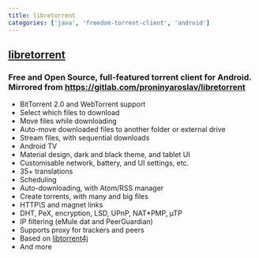 ```yaml
---
title: libretorrent
categories: ['java', 'freedom-torrent-client', 'android']
---
```

## [libretorrent](https://github.com/proninyaroslav/libretorrent)

### Free and Open Source, full-featured torrent client for Android. Mirrored from https://gitlab.com/proninyaroslav/libretorrent


* BitTorrent 2.0 and WebTorrent support
* Select which files to download
* Move files while downloading
* Auto-move downloaded files to another folder or external drive
* Stream files, with sequential downloads
* Android TV
* Material design, dark and black theme, and tablet UI
* Customisable network, battery, and UI settings, etc.
* 35+ translations
* Scheduling
* Auto-downloading, with Atom/RSS manager
* Create torrents, with many and big files
* HTTP\S and magnet links
* DHT, PeX, encryption, LSD, UPnP, NAT*PMP, µTP
* IP filtering (eMule dat and PeerGuardian)
* Supports proxy for trackers and peers
* Based on [libtorrent4j](https://github.com/aldenml/libtorrent4j)
* And more
